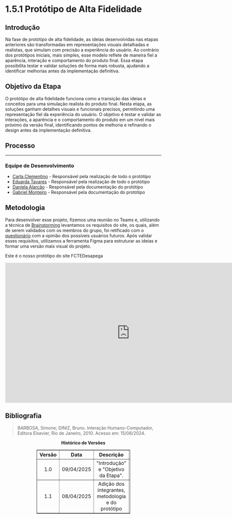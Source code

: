 # 1.5.1 Protótipo de Alta Fidelidade

## Introdução
Na fase de protótipo de alta fidelidade, as ideias desenvolvidas nas etapas anteriores são transformadas em representações visuais detalhadas e realistas, que simulam com precisão a experiência do usuário. Ao contrário dos protótipos iniciais, mais simples, esse modelo reflete de maneira fiel a aparência, interação e comportamento do produto final. Essa etapa possibilita testar e validar soluções de forma mais robusta, ajudando a identificar melhorias antes da implementação definitiva.

## Objetivo da Etapa
O protótipo de alta fidelidade funciona como a transição das ideias e conceitos para uma simulação realista do produto final. Nesta etapa, as soluções ganham detalhes visuais e funcionais precisos, permitindo uma representação fiel da experiência do usuário. O objetivo é testar e validar as interações, a aparência e o comportamento do produto em um nível mais próximo da versão final, identificando pontos de melhoria e refinando o design antes da implementação definitiva.

## Processo 
- - - 

### Equipe de Desenvolvimento

- [Carla Clementino](https://github.com/ccarlaa) - Responsável pela realização de todo o protótipo
- [Eduarda Tavares](https://github.com/erteduarda) - Responsável pela realização de todo o protótipo
- [Daniela Alarcão](https://github.com/danialarcao) - Responsável pela documentação do protótipo
- [Gabriel Monteiro](https://github.com/GabrielSMonteiro) - Responsável pela documentação do protótipo

## Metodologia

Para desenvolver esse projeto, fizemos uma reunião no Teams e, utilizando a técnica de [Brainstorming](../1.3.TecnicasElicitacao/1.3.1.Brainstorm.md) levantamos os requisitos do site, os quais, além de serem validados com os membros do grupo, foi retificado com o [questionário](../1.3.TecnicasElicitacao/1.3.2.Questionario.md) com a opinião dos possíveis usuários futuros. Após validar esses requisitos, utilizamos a ferramenta Figma para estruturar as ideias e formar uma versão mais visual do projeto.

Este é o nosso protótipo do site FCTEDesapega

<iframe style="border: 1px solid rgba(0, 0, 0, 0.1);" width="800" height="450" src="https://www.figma.com/proto/HV5yo4XnFPWMVzsv0rQrNd/Arquitetura?node-id=98-1807&t=fh6lzQ4L518vgnZ1-1&scaling=scale-down&content-scaling=fixed&page-id=11%3A420&starting-point-node-id=11%3A421" allowfullscreen></iframe>


## Bibliografia

> BARBOSA, Simone; DINIZ, Bruno. Interação Humano-Computador, Editora Elsevier, Rio de Janeiro, 2010. Acesso em: 15/06/2024.

<p align="center"><strong> Histórico de Versões</strong></p>

<table style="margin: auto; width: 60%; border-collapse: collapse;" border="1" cellpadding="8">
  <thead>
    <tr>
      <th style="text-align: center;">Versão</th>
      <th style="text-align: center;">Data</th>
      <th style="text-align: center;">Descrição</th>
      <th style="text-align: center;">Autor(es)</th>
      <th style="text-align: center;">Revisor(es)</th>
    </tr>
  </thead>
  <tbody>
    <tr>
      <td style="text-align: center;">1.0</td>
      <td style="text-align: center;">09/04/2025</td>
      <td style="text-align: center;">"Introdução" e "Objetivo da Etapa".</td>
      <td style="text-align: center;"><a href="https://github.com/danialarcao">Daniela Alarcão</a></td>
      <td style="text-align: center;"><a href="https://github.com/GabrielSMonteiro">Gabriel Monteiro</a></td>
    </tr>
  </tbody>
  <tbody>
    <tr>
      <td style="text-align: center;">1.1</td>
      <td style="text-align: center;">08/04/2025</td>
      <td style="text-align: center;">Adição dos integrantes, metodologia e do protótipo</td>
      <td style="text-align: center;"><a href="https://github.com/GabrielSMonteiro">Gabriel Monteiro</a></td>
      <td style="text-align: center;"></td>
    </tr>
  </tbody>
</table>